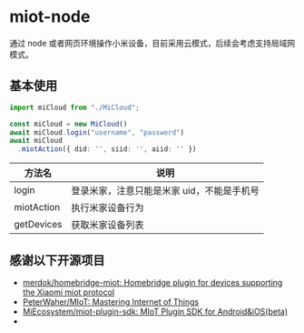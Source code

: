 # miot-node
通过 node 或者网页环境操作小米设备，目前采用云模式，后续会考虑支持局域网模式。

## 基本使用

```ts
import miCloud from "./MiCloud";

const miCloud = new MiCloud()
await miCloud.login("username", "password")
await miCloud
  .miotAction({ did: '', siid: '', aiid: '' })
```

| 方法名 | 说明                      |
| --- |-------------------------|
| login | 登录米家，注意只能是米家 uid，不能是手机号 |
| miotAction | 执行米家设备行为                |
| getDevices | 获取米家设备列表 |

## 感谢以下开源项目
* [merdok/homebridge-miot: Homebridge plugin for devices supporting the Xiaomi miot protocol](https://github.com/merdok/homebridge-miot)
* [PeterWaher/MIoT: Mastering Internet of Things](https://github.com/PeterWaher/MIoT)
* [MiEcosystem/miot-plugin-sdk: MIoT Plugin SDK for Android&iOS(beta)](https://github.com/MiEcosystem/miot-plugin-sdk)
* 
